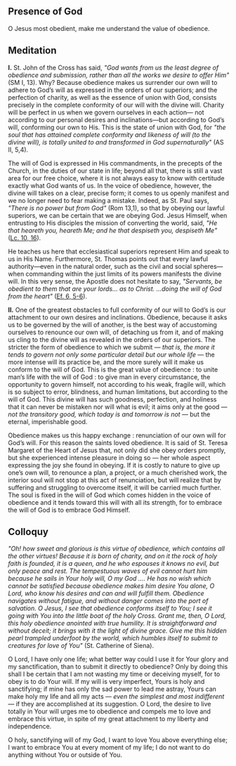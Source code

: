 ## Presence of God

O Jesus most obedient, make me understand the value of obedience. 

## Meditation

**I.** St. John of the Cross has said, *"God wants from us the least degree of obedience and submission, rather than all the works we desire to offer Him"* (SM I, 13). Why? Because obedience makes us surrender our own will to adhere to God’s will as expressed in the orders of our superiors; and the perfection of charity, as well as the essence of union with God, consists precisely in the complete conformity of our will with the divine will. Charity will be perfect in us when we govern ourselves in each action— not according to our personal desires and inclinations—but according to God’s will, conforming our own to His. This is the state of union with God, for *"the soul that has attained complete conformity and likeness of will (to the divine will), is totally united to and transformed in God supernaturally"* (AS II, 5,4). 

The will of God is expressed in His commandments, in the precepts of the Church, in the duties of our state in life; beyond all that, there is still a vast area for our free choice, where it is not always easy to know with certitude exactly what God wants of us. In the voice of obedience, however, the divine will takes on a clear, precise form; it comes to us openly manifest and we no longer need to fear making a mistake. Indeed, as St. Paul says, *"There is no power but from God"* (Rom 13,1), so that by obeying our lawful superiors, we can be certain that we are obeying God. Jesus Himself, when entrusting to His disciples the mission of converting the world, said, *"He that heareth you, heareth Me; and he that despiseth you, despiseth Me"* ([Lc. 10, 16](https://vulgata.online/bible/Lc.10?ed=DR2&vfn=DR2.Lc.10.16:vs)). 

He teaches us here that ecclesiastical superiors represent Him and speak to us in His Name. Furthermore, St. Thomas points out that every lawful authority—even in the natural order, such as the civil and social spheres—when commanding within the just limits of its powers manifests the divine will. In this very sense, the Apostle does not hesitate to say, *"Servants, be obedient to them that are your lords... as to Christ. ...doing the will of God from the heart"* ([Ef. 6, 5-6](https://vulgata.online/bible/Ef.6?ed=DR2&vfn=DR2.Ef.6.5-6:vs)). 

**II.** One of the greatest obstacles to full conformity of our will to God’s is our attachment to our own desires and inclinations. Obedience, because it asks us to be governed by the will of another, is the best way of accustoming ourselves to renounce our own will, of detaching us from it, and of making us cling to the divine will as revealed in the orders of our superiors. The stricter the form of obedience to which we submit — *that is, the more it tends to govern not only some particular detail but our whole life* — the more intense will its practice be, and the more surely will it make us conform to the will of God. This is the great value of obedience : to unite man’s life with the will of God : to give man in every circumstance, the opportunity to govern himself, not according to his weak, fragile will, which is so subject to error, blindness, and human limitations, but according to the will of God. This divine will has such goodness, perfection, and holiness that it can never be mistaken nor will what is evil; it aims only at the good — *not the transitory good, which today is and tomorrow is not* — but the eternal, imperishable good. 

Obedience makes us this happy exchange : renunciation of our own will for God’s will. For this reason the saints loved obedience. It is said of St. Teresa Margaret of the Heart of Jesus that, not only did she obey orders promptly, but she experienced intense pleasure in doing so — her whole aspect expressing the joy she found in obeying. If it is costly to nature to give up one’s own will, to renounce a plan, a project, or a much cherished work, the interior soul will not stop at this act of renunciation, but will realize that by suffering and struggling to overcome itself, it will be carried much further. The soul is fixed in the will of God which comes hidden in the voice of obedience and it tends toward this will with all its strength, for to embrace the will of God is to embrace God Himself. 

## Colloquy

*"Oh! how sweet and glorious is this virtue of obedience, which contains all the other virtues! Because it is born of charity, and on it the rock of holy faith is founded, it is a queen, and he who espouses it knows no evil, but only peace and rest. The tempestuous waves of evil cannot hurt him because he sails in Your holy will, O my God .... He has no wish which cannot be satisfied because obedience makes him desire You alone, O Lord, who know his desires and can and will fulfill them. Obedience navigates without fatigue, and without danger comes into the port of salvation. O Jesus, I see that obedience conforms itself to You; I see it going with You into the little boat of the holy Cross. Grant me, then, O Lord, this holy obedience anointed with true humility. It is straightforward and without deceit; it brings with it the light of divine grace. Give me this hidden pearl trampled underfoot by the world, which humbles itself to submit to creatures for love of You"* (St. Catherine of Siena). 

O Lord, I have only one life; what better way could I use it for Your glory and my sanctification, than to submit it directly to obedience? Only by doing this shall I be certain that I am not wasting my time or deceiving myself, for to obey is to do Your will. If my will is very imperfect, Yours is holy and sanctifying; if mine has only the sad power to lead me astray, Yours can make holy my life and all my acts — *even the simplest and most indifferent* — if they are accomplished at its suggestion. O Lord, the desire to live totally in Your will urges me to obedience and compels me to love and embrace this virtue, in spite of my great attachment to my liberty and independence. 

O holy, sanctifying will of my God, I want to love You above everything else; I want to embrace You at every moment of my life; I do not want to do anything without You or outside of You. 


